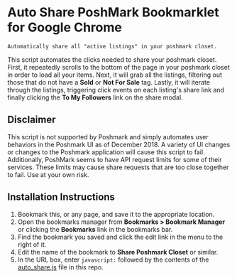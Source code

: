 # Auto Share PoshMark Bookmarklet for Google Chrome

    Automatically share all "active listings" in your poshmark closet. 

This script automates the clicks needed to share your poshmark closet. First, it repeatedly scrolls to the bottom of the page in your poshmark closet in order to load all your items. Next, it will grab all the listings, filtering out those that do not have a **Sold** or **Not For Sale** tag. Lastly, it will iterate through the listings, triggering click events on each listing's share link and finally clicking the **To My Followers** link on the share modal.

## Disclaimer

This script is not supported by Poshmark and simply automates user behaviors in the Poshmark UI as of December 2018. A variety of UI changes or changes to the Poshmark application will cause this script to fail. Additionally, PoshMark seems to have API request limits for some of their services. These limits may cause share requests that are too close together to fail. Use at your own risk. 

## Installation Instructions

1. Bookmark this, or any page, and save it to the appropriate location.
2. Open the bookmarks manager from **Bookmarks > Bookmark Manager** or clicking the **Bookmarks** link in the bookmarks bar.
3. Find the bookmark you saved and click the edit link in the menu to the right of it. 
4. Edit the name of the bookmark to **Share Poshmark Closet** or similar. 
5. In the URL box, enter ``javascript:`` followed by the contents of the [auto_share.js](https://raw.githubusercontent.com/thelastbaldwin/auto_share/master/auto_share.js) file in this repo.

